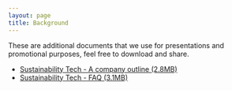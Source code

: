 ```yaml
---
layout: page
title: Background
---
```

These are additional documents that we use for presentations and promotional purposes,
feel free to download and share.

<ul>
  <li><a href="/download/Sustainability Tech - A company outline.pdf">Sustainability Tech - A company outline (2.8MB)</a></li>
  <li><a href="/download/Sustainability Tech - FAQ.pdf">Sustainability Tech - FAQ (3.1MB)</a></li>
</ul>
